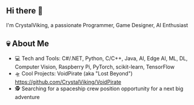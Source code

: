 ## Hi there 👋

I'm CrystalViking, a passionate Programmer, Game Designer, AI Enthusiast

## 💀 About Me
- 💻 Tech and Tools: C#/.NET, Python, C/C++, Java, AI, Edge AI, ML, DL, Computer Vision, Raspberry Pi, PyTorch, scikit-learn, TensorFlow
- 🛸 Cool Projects: VoidPirate (aka "Lost Beyond") https://github.com/CrystalViking/VoidPirate
- 🕵️ Searching for a spaceship crew position opportunity for a next big adventure 




<!--
**CrystalViking/CrystalViking** is a ✨ _special_ ✨ repository because its `README.md` (this file) appears on your GitHub profile.

Here are some ideas to get you started:

- 🔭 I’m currently working on ...
- 🌱 I’m currently learning ...
- 👯 I’m looking to collaborate on ...
- 🤔 I’m looking for help with ...
- 💬 Ask me about ...
- 📫 How to reach me: ...
- 😄 Pronouns: ...
- ⚡ Fun fact: ...
-->
